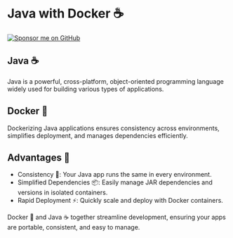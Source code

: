 # Java with Docker ☕

<a href="https://github.com/sponsors/mattmajestic"><img src="https://img.shields.io/badge/Sponsor-GitHub-black?style=for-the-badge&logo=github" alt="Sponsor me on GitHub"></a>

## Java ☕
Java is a powerful, cross-platform, object-oriented programming language widely used for building various types of applications.

## Docker 🐳
Dockerizing Java applications ensures consistency across environments, simplifies deployment, and manages dependencies efficiently.

## Advantages 🌟
- Consistency 🔄: Your Java app runs the same in every environment.
- Simplified Dependencies 📦: Easily manage JAR dependencies and versions in isolated containers.
- Rapid Deployment ⚡: Quickly scale and deploy with Docker containers.

Docker 🐳 and Java ☕ together streamline development, ensuring your apps are portable, consistent, and easy to manage.
